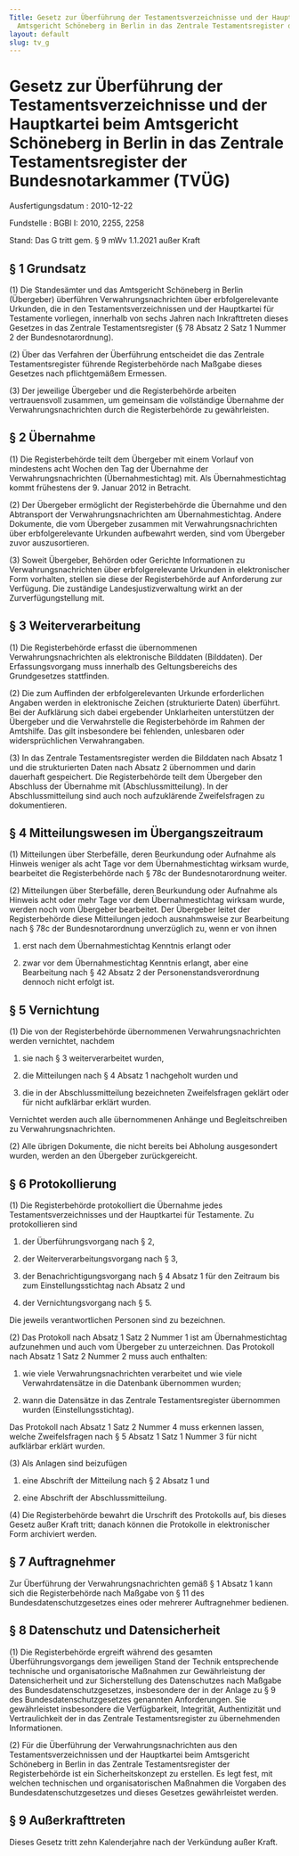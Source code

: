```yaml
---
Title: Gesetz zur Überführung der Testamentsverzeichnisse und der Hauptkartei beim
  Amtsgericht Schöneberg in Berlin in das Zentrale Testamentsregister der Bundesnotarkammer
layout: default
slug: tv_g
---
```


# Gesetz zur Überführung der Testamentsverzeichnisse und der Hauptkartei beim Amtsgericht Schöneberg in Berlin in das Zentrale Testamentsregister der Bundesnotarkammer (TVÜG)

Ausfertigungsdatum
:   2010-12-22

Fundstelle
:   BGBl I: 2010, 2255, 2258

Stand: Das G tritt gem. § 9 mWv 1.1.2021 außer Kraft

## § 1 Grundsatz

(1) Die Standesämter und das Amtsgericht Schöneberg in Berlin
(Übergeber) überführen Verwahrungsnachrichten über erbfolgerelevante
Urkunden, die in den Testamentsverzeichnissen und der Hauptkartei für
Testamente vorliegen, innerhalb von sechs Jahren nach Inkrafttreten
dieses Gesetzes in das Zentrale Testamentsregister (§ 78 Absatz 2 Satz
1 Nummer 2 der Bundesnotarordnung).

(2) Über das Verfahren der Überführung entscheidet die das Zentrale
Testamentsregister führende Registerbehörde nach Maßgabe dieses
Gesetzes nach pflichtgemäßem Ermessen.

(3) Der jeweilige Übergeber und die Registerbehörde arbeiten
vertrauensvoll zusammen, um gemeinsam die vollständige Übernahme der
Verwahrungsnachrichten durch die Registerbehörde zu gewährleisten.


## § 2 Übernahme

(1) Die Registerbehörde teilt dem Übergeber mit einem Vorlauf von
mindestens acht Wochen den Tag der Übernahme der
Verwahrungsnachrichten (Übernahmestichtag) mit. Als Übernahmestichtag
kommt frühestens der 9. Januar 2012 in Betracht.

(2) Der Übergeber ermöglicht der Registerbehörde die Übernahme und den
Abtransport der Verwahrungsnachrichten am Übernahmestichtag. Andere
Dokumente, die vom Übergeber zusammen mit Verwahrungsnachrichten über
erbfolgerelevante Urkunden aufbewahrt werden, sind vom Übergeber zuvor
auszusortieren.

(3) Soweit Übergeber, Behörden oder Gerichte Informationen zu
Verwahrungsnachrichten über erbfolgerelevante Urkunden in
elektronischer Form vorhalten, stellen sie diese der Registerbehörde
auf Anforderung zur Verfügung. Die zuständige Landesjustizverwaltung
wirkt an der Zurverfügungstellung mit.


## § 3 Weiterverarbeitung

(1) Die Registerbehörde erfasst die übernommenen
Verwahrungsnachrichten als elektronische Bilddaten (Bilddaten). Der
Erfassungsvorgang muss innerhalb des Geltungsbereichs des
Grundgesetzes stattfinden.

(2) Die zum Auffinden der erbfolgerelevanten Urkunde erforderlichen
Angaben werden in elektronische Zeichen (strukturierte Daten)
überführt. Bei der Aufklärung sich dabei ergebender Unklarheiten
unterstützen der Übergeber und die Verwahrstelle die Registerbehörde
im Rahmen der Amtshilfe. Das gilt insbesondere bei fehlenden,
unlesbaren oder widersprüchlichen Verwahrangaben.

(3) In das Zentrale Testamentsregister werden die Bilddaten nach
Absatz 1 und die strukturierten Daten nach Absatz 2 übernommen und
darin dauerhaft gespeichert. Die Registerbehörde teilt dem Übergeber
den Abschluss der Übernahme mit (Abschlussmitteilung). In der
Abschlussmitteilung sind auch noch aufzuklärende Zweifelsfragen zu
dokumentieren.


## § 4 Mitteilungswesen im Übergangszeitraum

(1) Mitteilungen über Sterbefälle, deren Beurkundung oder Aufnahme als
Hinweis weniger als acht Tage vor dem Übernahmestichtag wirksam wurde,
bearbeitet die Registerbehörde nach § 78c der Bundesnotarordnung
weiter.

(2) Mitteilungen über Sterbefälle, deren Beurkundung oder Aufnahme als
Hinweis acht oder mehr Tage vor dem Übernahmestichtag wirksam wurde,
werden noch vom Übergeber bearbeitet. Der Übergeber leitet der
Registerbehörde diese Mitteilungen jedoch ausnahmsweise zur
Bearbeitung nach § 78c der Bundesnotarordnung unverzüglich zu, wenn er
von ihnen

1.  erst nach dem Übernahmestichtag Kenntnis erlangt oder


2.  zwar vor dem Übernahmestichtag Kenntnis erlangt, aber eine Bearbeitung
    nach § 42 Absatz 2 der Personenstandsverordnung dennoch nicht erfolgt
    ist.





## § 5 Vernichtung

(1) Die von der Registerbehörde übernommenen Verwahrungsnachrichten
werden vernichtet, nachdem

1.  sie nach § 3 weiterverarbeitet wurden,


2.  die Mitteilungen nach § 4 Absatz 1 nachgeholt wurden und


3.  die in der Abschlussmitteilung bezeichneten Zweifelsfragen geklärt
    oder für nicht aufklärbar erklärt wurden.



Vernichtet werden auch alle übernommenen Anhänge und Begleitschreiben
zu Verwahrungsnachrichten.

(2) Alle übrigen Dokumente, die nicht bereits bei Abholung
ausgesondert wurden, werden an den Übergeber zurückgereicht.


## § 6 Protokollierung

(1) Die Registerbehörde protokolliert die Übernahme jedes
Testamentsverzeichnisses und der Hauptkartei für Testamente. Zu
protokollieren sind

1.  der Überführungsvorgang nach § 2,


2.  der Weiterverarbeitungsvorgang nach § 3,


3.  der Benachrichtigungsvorgang nach § 4 Absatz 1 für den Zeitraum bis
    zum Einstellungsstichtag nach Absatz 2 und


4.  der Vernichtungsvorgang nach § 5.



Die jeweils verantwortlichen Personen sind zu bezeichnen.

(2) Das Protokoll nach Absatz 1 Satz 2 Nummer 1 ist am
Übernahmestichtag aufzunehmen und auch vom Übergeber zu unterzeichnen.
Das Protokoll nach Absatz 1 Satz 2 Nummer 2 muss auch enthalten:

1.  wie viele Verwahrungsnachrichten verarbeitet und wie viele
    Verwahrdatensätze in die Datenbank übernommen wurden;


2.  wann die Datensätze in das Zentrale Testamentsregister übernommen
    wurden (Einstellungsstichtag).



Das Protokoll nach Absatz 1 Satz 2 Nummer 4 muss erkennen lassen,
welche Zweifelsfragen nach § 5 Absatz 1 Satz 1 Nummer 3 für nicht
aufklärbar erklärt wurden.

(3) Als Anlagen sind beizufügen

1.  eine Abschrift der Mitteilung nach § 2 Absatz 1 und


2.  eine Abschrift der Abschlussmitteilung.




(4) Die Registerbehörde bewahrt die Urschrift des Protokolls auf, bis
dieses Gesetz außer Kraft tritt; danach können die Protokolle in
elektronischer Form archiviert werden.


## § 7 Auftragnehmer

Zur Überführung der Verwahrungsnachrichten gemäß § 1 Absatz 1 kann
sich die Registerbehörde nach Maßgabe von § 11 des
Bundesdatenschutzgesetzes eines oder mehrerer Auftragnehmer bedienen.


## § 8 Datenschutz und Datensicherheit

(1) Die Registerbehörde ergreift während des gesamten
Überführungsvorgangs dem jeweiligen Stand der Technik entsprechende
technische und organisatorische Maßnahmen zur Gewährleistung der
Datensicherheit und zur Sicherstellung des Datenschutzes nach Maßgabe
des Bundesdatenschutzgesetzes, insbesondere der in der Anlage zu § 9
des Bundesdatenschutzgesetzes genannten Anforderungen. Sie
gewährleistet insbesondere die Verfügbarkeit, Integrität,
Authentizität und Vertraulichkeit der in das Zentrale
Testamentsregister zu übernehmenden Informationen.

(2) Für die Überführung der Verwahrungsnachrichten aus den
Testamentsverzeichnissen und der Hauptkartei beim Amtsgericht
Schöneberg in Berlin in das Zentrale Testamentsregister der
Registerbehörde ist ein Sicherheitskonzept zu erstellen. Es legt fest,
mit welchen technischen und organisatorischen Maßnahmen die Vorgaben
des Bundesdatenschutzgesetzes und dieses Gesetzes gewährleistet
werden.


## § 9 Außerkrafttreten

Dieses Gesetz tritt zehn Kalenderjahre nach der Verkündung außer
Kraft.

